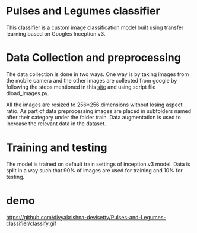 # Pulses and Legumes classifier
This classifier is a custom image classification model built using transfer learning based on Googles Inception v3.

# Data Collection and preprocessing
The data collection is done in two ways. One way is by taking images from the mobile camera and the other images are collected from google by following the steps mentioned in this <a href="https://www.pyimagesearch.com/2017/12/04/how-to-create-a-deep-learning-dataset-using-google-images/" target="_blank">site</a> and using script file dload_images.py.

All the images are resized to 256*256 dimensions without losing aspect ratio. As part of data preprocessing images are placed in subfolders named after their category under the folder train. Data augmentation is used to increase the relevant data in the dataset.

# Training and testing

The model is trained on default train settings of inception v3 model. Data is split in a way such that 90% of images are used for training and 10% for testing.

# demo

https://github.com/divyakrishna-devisetty/Pulses-and-Legumes-classifier/classify.gif







